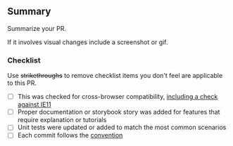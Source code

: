 ## Summary

Summarize your PR.

If it involves visual changes include a screenshot or gif.

### Checklist

Use ~~strikethroughs~~ to remove checklist items you don't feel are applicable to this PR.

- [ ] This was checked for cross-browser compatibility, [including a check against IE11](https://github.com/elastic/kibana/blob/master/CONTRIBUTING.md#cross-browser-compatibility)
- [ ] Proper documentation or storybook story was added for features that require explanation or tutorials
- [ ] Unit tests were updated or added to match the most common scenarios
- [ ] Each commit follows the [convention](https://github.com/elastic/elastic-charts/CONTRIBUTING.md)
